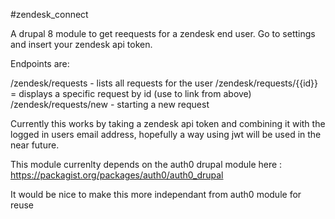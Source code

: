 #zendesk_connect

A drupal 8 module to get reequests for a zendesk end user.
Go to settings and insert your zendesk api token.


Endpoints are:

/zendesk/requests - lists all requests for the user
/zendesk/requests/{{id}} = displays a specific request by id (use to link from above)
/zendesk/requests/new - starting a new request


Currently this works by taking a zendesk api token and combining it with the logged in users email address, hopefully a way using jwt will be used in the near future.

This module currenlty depends on the auth0 drupal module here : https://packagist.org/packages/auth0/auth0_drupal

It would be nice to make this more independant from auth0 module for reuse
